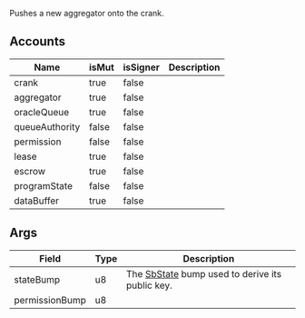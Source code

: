 Pushes a new aggregator onto the crank.

## Accounts

| Name           | isMut | isSigner | Description |
| -------------- | ----- | -------- | ----------- |
| crank          | true  | false    |             |
| aggregator     | true  | false    |             |
| oracleQueue    | true  | false    |             |
| queueAuthority | false | false    |             |
| permission     | false | false    |             |
| lease          | true  | false    |             |
| escrow         | true  | false    |             |
| programState   | false | false    |             |
| dataBuffer     | true  | false    |             |

## Args

| Field          | Type | Description                                                              |
| -------------- | ---- | ------------------------------------------------------------------------ |
| stateBump      | u8   | The [SbState](/idl/accounts/SbState) bump used to derive its public key. |
| permissionBump | u8   |                                                                          |
